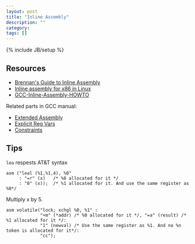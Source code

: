 ```yaml
---
layout: post
title: "Inline Assembly"
description: ""
category: 
tags: []
---
```

{% include JB/setup %}

## Resources

- [Brennan's Guide to Inline Assembly](http://www.delorie.com/djgpp/doc/brennan/brennan_att_inline_djgpp.html)
- [Inline assembly for x86 in Linux](http://www.ibm.com/developerworks/linux/library/l-ia/index.html)
- [GCC-Inline-Assembly-HOWTO](http://www.ibiblio.org/gferg/ldp/GCC-Inline-Assembly-HOWTO.html)

Related parts in GCC manual:

- [Extended Assembly](https://gcc.gnu.org/onlinedocs/gcc-4.8.3/gcc/Extended-Asm.html)
- [Explicit Reg Vars](https://gcc.gnu.org/onlinedocs/gcc-4.8.3/gcc/Explicit-Reg-Vars.html#Explicit-Reg-Vars)
- [Constraints](https://gcc.gnu.org/onlinedocs/gcc-4.8.3/gcc/Constraints.html)

## Tips

`lea` respests AT&T syntax

```
asm ("leal (%1,%1,4), %0"
     : "=r" (x)   /* %0 allocated for it */
     : "0" (x));  /* %1 allocated for it. And use the same register as %0*/
```
Multiply x by 5. 


```
asm volatile("lock; xchgl %0, %1" :
             "+m" (*addr) /* %0 allocated for it */, "=a" (result) /* %1 allocated for it */:
             "1" (newval) /* Use the same register as %1. And no %n token is allocated for it*/:
             "cc");
```
